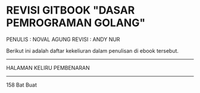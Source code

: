 # REVISI GITBOOK "DASAR PEMROGRAMAN GOLANG"
PENULIS : NOVAL AGUNG
REVISI  : ANDY NUR

Berikut ini adalah daftar kekeliuran dalam penulisan di ebook tersebut.

-------- ------- ----------
HALAMAN	 KELIRU	 PEMBENARAN
-------- ------- ----------                 
158      Bat     Buat
